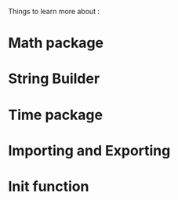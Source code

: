 Things to learn more about :

# Math package

# String Builder

# Time package

# Importing and Exporting

# Init function
